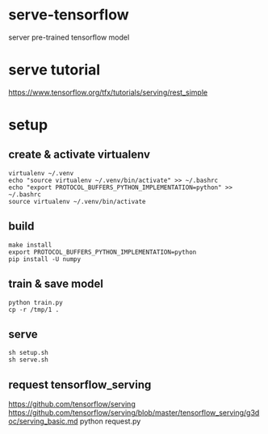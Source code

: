 # serve-tensorflow
server pre-trained tensorflow model

# serve tutorial
https://www.tensorflow.org/tfx/tutorials/serving/rest_simple


# setup

## create & activate virtualenv
```
virtualenv ~/.venv
echo "source virtualenv ~/.venv/bin/activate" >> ~/.bashrc
echo "export PROTOCOL_BUFFERS_PYTHON_IMPLEMENTATION=python" >> ~/.bashrc
source virtualenv ~/.venv/bin/activate
```

## build
```
make install
export PROTOCOL_BUFFERS_PYTHON_IMPLEMENTATION=python
pip install -U numpy
```

## train & save model
```
python train.py
cp -r /tmp/1 .
```

## serve
```
sh setup.sh
sh serve.sh
```

## request tensorflow_serving
https://github.com/tensorflow/serving
https://github.com/tensorflow/serving/blob/master/tensorflow_serving/g3doc/serving_basic.md
python request.py

